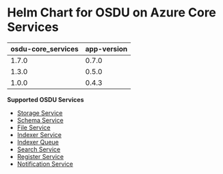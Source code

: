 # Helm Chart for OSDU on Azure Core Services

| osdu-core_services  | app-version  |
| ------------------- | ----------   |
| 1.7.0               | 0.7.0        |
| 1.3.0               | 0.5.0        |
| 1.0.0               | 0.4.3        |


__Supported OSDU Services__

- [Storage Service](https://community.opengroup.org/osdu/platform/system/storage)
- [Schema Service](https://community.opengroup.org/osdu/platform/system/schema-service)
- [File Service](https://community.opengroup.org/osdu/platform/system/file)
- [Indexer Service](https://community.opengroup.org/osdu/platform/system/indexer-service)
- [Indexer Queue](https://community.opengroup.org/osdu/platform/system/indexer-queue)
- [Search Service](https://community.opengroup.org/osdu/platform/system/search-service)
- [Register Service](https://community.opengroup.org/osdu/platform/system/register)
- [Notification Service](https://community.opengroup.org/osdu/platform/system/notification)
